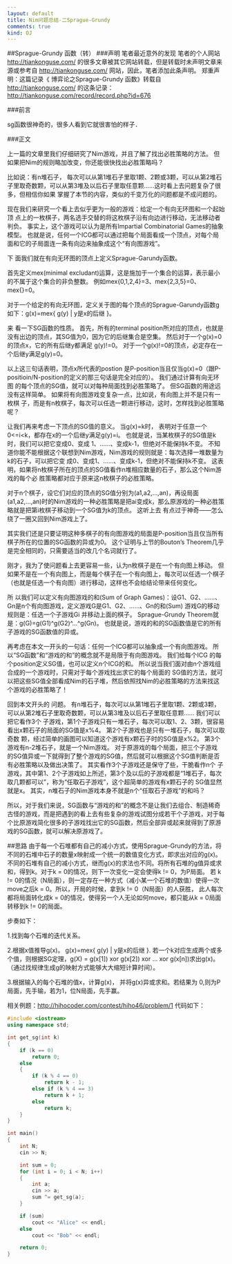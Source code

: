 ```yaml
---
layout: default
title: Nim问题总结-二Sprague-Grundy
comments: true
kind: OJ
---
```

##Sprague-Grundy 函数（转）
###声明
   笔者最近意外的发现 笔者的个人网站 http://tiankonguse.com/ 的很多文章被其它网站转载，但是转载时未声明文章来源或参考自 http://tiankonguse.com/ 网站，因此，笔者添加此条声明。
    郑重声明：这篇记录《 博弈论之Sprague-Grundy 函数》转载自 http://tiankonguse.com/ 的这条记录：http://tiankonguse.com/record/record.php?id=676

###前言

sg函数很神奇的，很多人看到它就很害怕的样子．

###正文

上一篇的文章里我们仔细研究了Nim游戏，并且了解了找出必胜策略的方法。
但如果把Nim的规则略加改变，你还能很快找出必胜策略吗？

比如说：有n堆石子， 每次可以从第1堆石子里取1颗、2颗或3颗，可以从第2堆石子里取奇数颗，可以从第3堆及以后石子里取任意颗……这时看上去问题复杂了很多，但相信你如果 掌握了本节的内容，类似的千变万化的问题都是不成问题的。

现在我们来研究一个看上去似乎更为一般的游戏：给定一个有向无环图和一个起始顶 点上的一枚棋子，两名选手交替的将这枚棋子沿有向边进行移动，无法移动者判负。
事实上，这个游戏可以认为是所有Impartial Combinatorial Games的抽象模型。
也就是说，任何一个ICG都可以通过把每个局面看成一个顶点，对每个局面和它的子局面连一条有向边来抽象成这个“有向图游戏”。

下 面我们就在有向无环图的顶点上定义Sprague-Garundy函数。

首先定义mex(minimal excludant)运算，这是施加于一个集合的运算，表示最小的不属于这个集合的非负整数。
例如mex{0,1,2,4}=3、mex{2,3,5}=0、mex{}=0。

对于一个给定的有向无环图，定义关于图的每个顶点的Sprague-Garundy函数g如下：g(x)=mex{ g(y) | y是x的后继 }。

来 看一下SG函数的性质。
首先，所有的terminal position所对应的顶点，也就是没有出边的顶点，其SG值为0，因为它的后继集合是空集。
然后对于一个g(x)=0的顶点x，它的所有后继y都满足 g(y)!=0。
对于一个g(x)!=0的顶点，必定存在一个后继y满足g(y)=0。

以上这三句话表明，顶点x所代表的postion 是P-position当且仅当g(x)=0（跟P-positioin/N-position的定义的那三句话是完全对应的）。
我们通过计算有向无环图 的每个顶点的SG值，就可以对每种局面找到必胜策略了。
但SG函数的用途远没有这样简单。
如果将有向图游戏变复杂一点，比如说，有向图上并不是只有一枚棋 子，而是有n枚棋子，每次可以任选一颗进行移动，这时，怎样找到必胜策略呢？

让我们再来考虑一下顶点的SG值的意义。
当g(x)=k时， 表明对于任意一个0<=i<k，都存在x的一个后继y满足g(y)=i。
也就是说，当某枚棋子的SG值是k时，我们可以把它变成0、变成 1、……、变成k-1，但绝对不能保持k不变。
不知道你能不能根据这个联想到Nim游戏，Nim游戏的规则就是：每次选择一堆数量为k的石子，可以把它变 成0、变成1、……、变成k-1，但绝对不能保持k不变。
这表明，如果将n枚棋子所在的顶点的SG值看作n堆相应数量的石子，那么这个Nim游戏的每个必 胜策略都对应于原来这n枚棋子的必胜策略。

对于n个棋子，设它们对应的顶点的SG值分别为(a1,a2,…,an)，再设局面 (a1,a2,…,an)时的Nim游戏的一种必胜策略是把ai变成k，那么原游戏的一种必胜策略就是把第i枚棋子移动到一个SG值为k的顶点。
这听上去 有点过于神奇——怎么绕了一圈又回到Nim游戏上了。

其实我们还是只要证明这种多棋子的有向图游戏的局面是P-position当且仅当所有棋子所在的位置的SG函数的异或为0。
这个证明与上节的Bouton’s Theorem几乎是完全相同的，只需要适当的改几个名词就行了。

刚才，我为了使问题看上去更容易一些，认为n枚棋子是在一个有向图上移动。
但如果不是在一个有向图上，而是每个棋子在一个有向图上，每次可以任选一个棋子（也就是任选一个有向图）进行移动，这样也不会给结论带来任何变化。

所 以我们可以定义有向图游戏的和(Sum of Graph Games)：设G1、G2、……、Gn是n个有向图游戏，定义游戏G是G1、G2、……、Gn的和(Sum)
游戏G的移动规则是：任选一个子游戏Gi 并移动上面的棋子。
Sprague-Grundy Theorem就是：g(G)=g(G1)^g(G2)^…^g(Gn)。
也就是说，游戏的和的SG函数值是它的所有子游戏的SG函数值的异或。

再考虑在本文一开头的一句话：任何一个ICG都可以抽象成一个有向图游戏。
所以“SG函数”和“游戏的和”的概念就不是局限于有向图游戏。
我们给每个ICG 的每个position定义SG值，也可以定义n个ICG的和。
所以说当我们面对由n个游戏组合成的一个游戏时，只需对于每个游戏找出求它的每个局面的 SG值的方法，就可以把这些SG值全部看成Nim的石子堆，然后依照找Nim的必胜策略的方法来找这个游戏的必胜策略了！

回到本文开头的 问题。
有n堆石子，每次可以从第1堆石子里取1颗、2颗或3颗，可以从第2堆石子里取奇数颗，可以从第3堆及以后石子里取任意颗……
我们可以把它看作3个 子游戏，第1个子游戏只有一堆石子，每次可以取1、2、3颗，很容易看出x颗石子的局面的SG值是x%4。
第2个子游戏也是只有一堆石子，每次可以取奇数 颗，经过简单的画图可以知道这个游戏有x颗石子时的SG值是x%2。
第3个游戏有n-2堆石子，就是一个Nim游戏。
对于原游戏的每个局面，把三个子游戏 的SG值异或一下就得到了整个游戏的SG值，然后就可以根据这个SG值判断是否有必胜策略以及做出决策了。
其实看作3个子游戏还是保守了些，干脆看作n个 子游戏，其中第1、2个子游戏如上所述，第3个及以后的子游戏都是“1堆石子，每次取几颗都可以”，称为“任取石子游戏”，这个超简单的游戏有x颗石子的 SG值显然就是x。
其实，n堆石子的Nim游戏本身不就是n个“任取石子游戏”的和吗？

所以，对于我们来说，SG函数与“游戏的和”的概念不是让我们去组合、制造稀奇古怪的游戏，而是把遇到的看上去有些复杂的游戏试图分成若干个子游戏，对于每个比原游戏简化很多的子游戏找出它的SG函数，然后全部异或起来就得到了原游戏的SG函数，就可以解决原游戏了。

##思路
由于每一个石堆都有自己的减小方式，使用Sprague-Grundy的方法，将不同的石堆中石子的数量x映射成一个统一的数值变化方式，即求出对应的g(x)。
不同的石堆有自己的减小方式，继而g(x)的求法也不同。将所有石堆的g值异或求和，得到k。对于k = 0的情况，则下一次变化一定会使得k != 0，为P局面。
若 k != 0的情况（N局面），则一定存在一种方式（减小某一个石堆的数值）使得一次move之后k = 0。所以，开局的时候，拿到k != 0（N局面）的人获胜，
此人每次都将局面转化成k = 0的情况，使得另一个人无论如何move，都只能从k = 0局面转移到k != 0的局面。


步奏如下：

1.找到每个石堆的迭代关系。

2.根据x值推导g(x)。 g(x)=mex{ g(y) | y是x的后继 }. 若一个k对应生成两个或多个值，则根据SG定理，g(X) = g(x[1]) xor g(x[2]) xor … xor g(x[n])求出g(x)。（通过找规律生成g的映射方式能够大大缩短计算时间）。

3.根据输入的每个石堆的值x，计算g(x)， 并将g(x)异或求和。若结果为 0,则为P局面，先手输，若为1，位N局面，先手赢。

相关例题：http://hihocoder.com/contest/hiho46/problem/1
代码如下：

```c++
#include <iostream>
using namespace std;

int get_sg(int k)
{
	if (k == 0)
		return 0;
	else
	{
		if (k % 4 == 0)
			return k - 1;
		else if (k % 4 == 3)
			return k + 1;
		else
			return k;
	}
}

int main()
{
	int N;
	cin >> N;

	int sum = 0;
	for (int i = 0; i < N; i++)
	{
		int a;
		cin >> a;
		sum ^= get_sg(a);
	}

	if (sum)
		cout << "Alice" << endl;
	else
		cout << "Bob" << endl;

	return 0;
}
```

